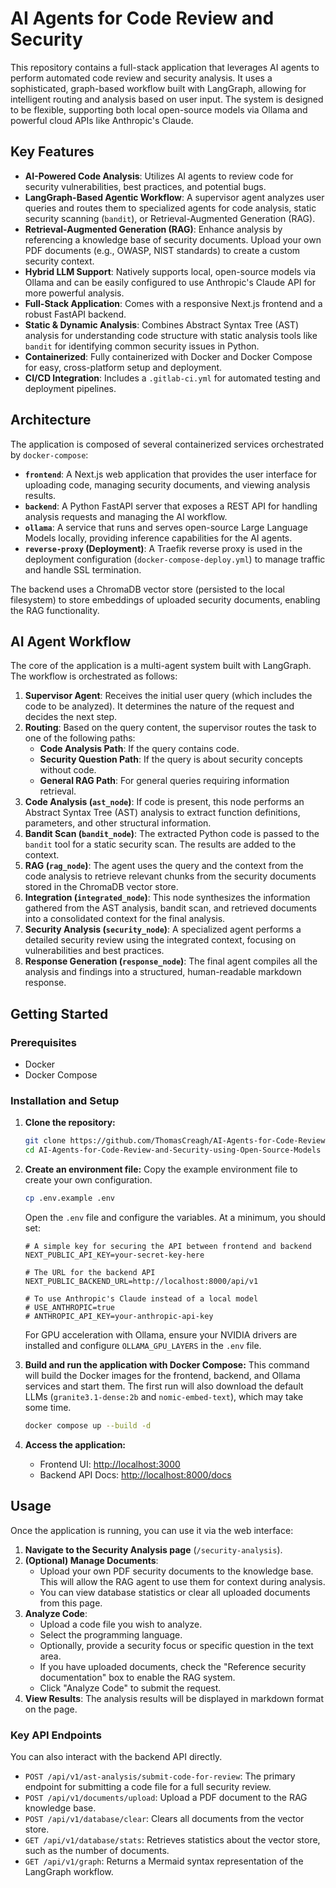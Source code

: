 # AI Agents for Code Review and Security

This repository contains a full-stack application that leverages AI agents to perform automated code review and security analysis. It uses a sophisticated, graph-based workflow built with LangGraph, allowing for intelligent routing and analysis based on user input. The system is designed to be flexible, supporting both local open-source models via Ollama and powerful cloud APIs like Anthropic's Claude.

## Key Features

-   **AI-Powered Code Analysis**: Utilizes AI agents to review code for security vulnerabilities, best practices, and potential bugs.
-   **LangGraph-Based Agentic Workflow**: A supervisor agent analyzes user queries and routes them to specialized agents for code analysis, static security scanning (`bandit`), or Retrieval-Augmented Generation (RAG).
-   **Retrieval-Augmented Generation (RAG)**: Enhance analysis by referencing a knowledge base of security documents. Upload your own PDF documents (e.g., OWASP, NIST standards) to create a custom security context.
-   **Hybrid LLM Support**: Natively supports local, open-source models via Ollama and can be easily configured to use Anthropic's Claude API for more powerful analysis.
-   **Full-Stack Application**: Comes with a responsive Next.js frontend and a robust FastAPI backend.
-   **Static & Dynamic Analysis**: Combines Abstract Syntax Tree (AST) analysis for understanding code structure with static analysis tools like `bandit` for identifying common security issues in Python.
-   **Containerized**: Fully containerized with Docker and Docker Compose for easy, cross-platform setup and deployment.
-   **CI/CD Integration**: Includes a `.gitlab-ci.yml` for automated testing and deployment pipelines.

## Architecture

The application is composed of several containerized services orchestrated by `docker-compose`:

-   **`frontend`**: A Next.js web application that provides the user interface for uploading code, managing security documents, and viewing analysis results.
-   **`backend`**: A Python FastAPI server that exposes a REST API for handling analysis requests and managing the AI workflow.
-   **`ollama`**: A service that runs and serves open-source Large Language Models locally, providing inference capabilities for the AI agents.
-   **`reverse-proxy` (Deployment)**: A Traefik reverse proxy is used in the deployment configuration (`docker-compose-deploy.yml`) to manage traffic and handle SSL termination.

The backend uses a ChromaDB vector store (persisted to the local filesystem) to store embeddings of uploaded security documents, enabling the RAG functionality.

## AI Agent Workflow

The core of the application is a multi-agent system built with LangGraph. The workflow is orchestrated as follows:

1.  **Supervisor Agent**: Receives the initial user query (which includes the code to be analyzed). It determines the nature of the request and decides the next step.
2.  **Routing**: Based on the query content, the supervisor routes the task to one of the following paths:
    -   **Code Analysis Path**: If the query contains code.
    -   **Security Question Path**: If the query is about security concepts without code.
    -   **General RAG Path**: For general queries requiring information retrieval.
3.  **Code Analysis (`ast_node`)**: If code is present, this node performs an Abstract Syntax Tree (AST) analysis to extract function definitions, parameters, and other structural information.
4.  **Bandit Scan (`bandit_node`)**: The extracted Python code is passed to the `bandit` tool for a static security scan. The results are added to the context.
5.  **RAG (`rag_node`)**: The agent uses the query and the context from the code analysis to retrieve relevant chunks from the security documents stored in the ChromaDB vector store.
6.  **Integration (`integrated_node`)**: This node synthesizes the information gathered from the AST analysis, bandit scan, and retrieved documents into a consolidated context for the final analysis.
7.  **Security Analysis (`security_node`)**: A specialized agent performs a detailed security review using the integrated context, focusing on vulnerabilities and best practices.
8.  **Response Generation (`response_node`)**: The final agent compiles all the analysis and findings into a structured, human-readable markdown response.

## Getting Started

### Prerequisites

-   Docker
-   Docker Compose

### Installation and Setup

1.  **Clone the repository:**
    ```sh
    git clone https://github.com/ThomasCreagh/AI-Agents-for-Code-Review-and-Security-using-Open-Source-Models.git
    cd AI-Agents-for-Code-Review-and-Security-using-Open-Source-Models
    ```

2.  **Create an environment file:**
    Copy the example environment file to create your own configuration.
    ```sh
    cp .env.example .env
    ```
    Open the `.env` file and configure the variables. At a minimum, you should set:
    ```env
    # A simple key for securing the API between frontend and backend
    NEXT_PUBLIC_API_KEY=your-secret-key-here

    # The URL for the backend API
    NEXT_PUBLIC_BACKEND_URL=http://localhost:8000/api/v1

    # To use Anthropic's Claude instead of a local model
    # USE_ANTHROPIC=true
    # ANTHROPIC_API_KEY=your-anthropic-api-key
    ```
    For GPU acceleration with Ollama, ensure your NVIDIA drivers are installed and configure `OLLAMA_GPU_LAYERS` in the `.env` file.

3.  **Build and run the application with Docker Compose:**
    This command will build the Docker images for the frontend, backend, and Ollama services and start them. The first run will also download the default LLMs (`granite3.1-dense:2b` and `nomic-embed-text`), which may take some time.

    ```sh
    docker compose up --build -d
    ```

4.  **Access the application:**
    -   Frontend UI: [http://localhost:3000](http://localhost:3000)
    -   Backend API Docs: [http://localhost:8000/docs](http://localhost:8000/docs)

## Usage

Once the application is running, you can use it via the web interface:

1.  **Navigate to the Security Analysis page** (`/security-analysis`).
2.  **(Optional) Manage Documents**:
    -   Upload your own PDF security documents to the knowledge base. This will allow the RAG agent to use them for context during analysis.
    -   You can view database statistics or clear all uploaded documents from this page.
3.  **Analyze Code**:
    -   Upload a code file you wish to analyze.
    -   Select the programming language.
    -   Optionally, provide a security focus or specific question in the text area.
    -   If you have uploaded documents, check the "Reference security documentation" box to enable the RAG system.
    -   Click "Analyze Code" to submit the request.
4.  **View Results**: The analysis results will be displayed in markdown format on the page.

### Key API Endpoints

You can also interact with the backend API directly.

-   `POST /api/v1/ast-analysis/submit-code-for-review`: The primary endpoint for submitting a code file for a full security review.
-   `POST /api/v1/documents/upload`: Upload a PDF document to the RAG knowledge base.
-   `POST /api/v1/database/clear`: Clears all documents from the vector store.
-   `GET /api/v1/database/stats`: Retrieves statistics about the vector store, such as the number of documents.
-   `GET /api/v1/graph`: Returns a Mermaid syntax representation of the LangGraph workflow.
